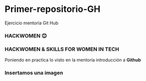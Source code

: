 # Primer-repositorio-GH
Ejercicio mentoría Git Hub


### HACKWOMEN 😊

### HACKWOMEN & SKILLS FOR WOMEN IN TECH 

Poniendo en practica lo visto en la mentoría introducción a
**Github**

### Insertamos una imagen 

